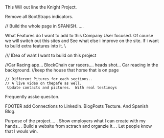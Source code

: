  This Will out line the Knight Project. 

 Remove all BootStraps indicators. 

  // Build the whole page in SPANISH.  .... 


 What Features do I want to add to this Company
  User focused.  Of course we will switch out this sites and See what else i improve on the site. 
   If i want to build extra features into it. \

   /// IDea of waht I want to build on this project

   //Car Racing app... BlockChain car racers.... 
    heads shot... Car reacing in the background.
    //keep the house that horse that is on page

    // Different Pitures for each sections.. 
    // A live video on thepafe as well. 
     Update contacts and pictures.  With real testimoys  

 Frequently asske quesiton.  


  FOOTER
   add Connections to LinkedIn.
   BlogPosts Tecture. And Spanish Blog.


   Purpose of the project.... 
   . Show employers what I can create with my hands.. 
    . Build a website from sctrach and organzie it..
    . Let people know that I wouls win.